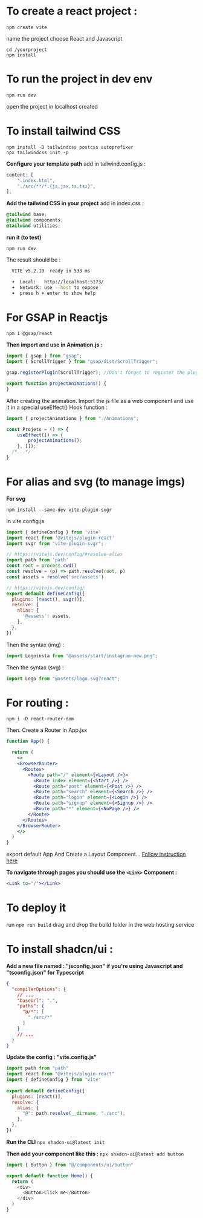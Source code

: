 # To create a react project : 
```
npm create vite
```
name the project
choose React and Javascript
```
cd /yourproject
npm install
```

# To run the project in dev env
```
npm run dev
```
open the project in localhost created


# To install tailwind CSS
```
npm install -D tailwindcss postcss autoprefixer 
npx tailwindcss init -p
```
**Configure your template path**
add in tailwind.config.js :
```js
content: [
    ".index.html",
    "./src/**/*.{js,jsx,ts,tsx}",
],
```
**Add the tailwind CSS in your project**
add in index.css :
```css
@tailwind base;
@tailwind components;
@tailwind utilities;
```
**run it (to test)**
```
npm run dev
```
The result should be :
```bash
  VITE v5.2.10  ready in 533 ms

  ➜  Local:   http://localhost:5173/
  ➜  Network: use --host to expose
  ➜  press h + enter to show help
```


# For GSAP in Reactjs
```
npm i @gsap/react
```

**Then import and use in Animation.js :**
```js
import { gsap } from "gsap";
import { ScrollTrigger } from "gsap/dist/ScrollTrigger";

gsap.registerPlugin(ScrollTrigger); //Don't forget to register the plugin

export function projectAnimations() {
}
```
After creating the animation. Import the js file as a web component and use it in a special useEffect() Hook function :
```js
import { projectAnimations } from "./Animations";

const Projets = () => {
	useEffect(() => {
		projectAnimations();
	}, []);
  /*...*/
}
```


# For alias and svg (to manage imgs)
**For svg**
```
npm install --save-dev vite-plugin-svgr
```
In vite.config.js
```js
import { defineConfig } from 'vite'
import react from '@vitejs/plugin-react'
import svgr from "vite-plugin-svgr";

// https://vitejs.dev/config/#resolve-alias
import path from 'path'
const root = process.cwd()
const resolve = (p) => path.resolve(root, p)
const assets = resolve('src/assets')

// https://vitejs.dev/config/
export default defineConfig({
  plugins: [react(), svgr()],
  resolve: {
    alias: {
      '@assets': assets,
    },
  },
})
```
Then the syntax (img) :
```js
import Logoinsta from "@assets/start/instagram-new.png";
```
Then the syntax (svg) : 
```js
import Logo from "@assets/logo.svg?react";
```

# For routing :
```
npm i -D react-router-dom
```
Then. Create a Router in App.jsx
```jsx
function App() {

  return (
    <>
    <BrowserRouter>
      <Routes>
        <Route path="/" element={<Layout />}>
          <Route index element={<Start />} />
          <Route path="post" element={<Post />} />
          <Route path="search" element={<Search />} />
          <Route path="login" element={<Login />} />
          <Route path="signup" element={<Signup />} />
          <Route path="*" element={<NoPage />} />
        </Route>
      </Routes>
    </BrowserRouter>
    </>
  )
}
```
export default App
And Create a Layout Component...
<a href="https://www.w3schools.com/react/react_router.asp">Follow instruction here</a>

**To navigate through pages you should use the ```<Link>``` Component :**
```jsx
<Link to="/"></Link>
```


# To deploy it 
run ```npm run build```
drag and drop the build folder in the web hosting service


# To install shadcn/ui :
**Add a new file named : "jsconfig.json" if you're using Javascript and "tsconfig.json" for Typescript**
```json
{
  "compilerOptions": {
    // ...
    "baseUrl": ".",
    "paths": {
      "@/*": [
        "./src/*"
      ]
    }
    // ...
  }
}
```
**Update the config : "vite.config.js"**
```js
import path from "path"
import react from "@vitejs/plugin-react"
import { defineConfig } from "vite"
 
export default defineConfig({
  plugins: [react()],
  resolve: {
    alias: {
      "@": path.resolve(__dirname, "./src"),
    },
  },
})
```
**Run the CLI**
```npx shadcn-ui@latest init```

**Then add your component like this :**
```npx shadcn-ui@latest add button```
```js
import { Button } from "@/components/ui/button"

export default function Home() {
  return (
    <div>
      <Button>Click me</Button>
    </div>
  )
}
```



